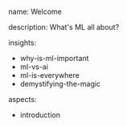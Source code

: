 name: Welcome

description: What's ML all about?

insights:
  - why-is-ml-important
  - ml-vs-ai
  - ml-is-everywhere
  - demystifying-the-magic
  
aspects:
  - introduction
 
